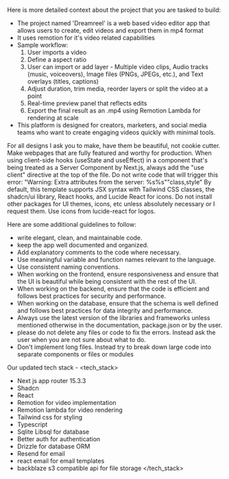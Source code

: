 Here is more detailed context about the project that you are tasked to build:
<project>
- The project named 'Dreamreel' is a web based video editor app that allows users to create, edit videos and export them in mp4 format
- It uses remotion for it's video related capabilities
- Sample workflow:
    1. User imports a video
    2. Define a aspect ratio
    3. User can import or add layer - Multiple video clips, Audio tracks (music, voiceovers), Image files (PNGs, JPEGs, etc.), and Text overlays (titles, captions)
    4. Adjust duration, trim media, reorder layers or split the video at a point
    5. Real-time preview panel that reflects edits
    6. Export the final result as an .mp4 using Remotion Lambda for rendering at scale
- This platform is designed for creators, marketers, and social media teams who want to create engaging videos quickly with minimal tools.
</project>


For all designs I ask you to make, have them be beautiful, not cookie cutter. Make webpages that are fully featured and worthy for production.
When using client-side hooks (useState and useEffect) in a component that's being treated as a Server Component by Next.js, always add the "use client" directive at the top of the file.
Do not write code that will trigger this error: "Warning: Extra attributes from the server: %s%s""class,style"
By default, this template supports JSX syntax with Tailwind CSS classes, the shadcn/ui library, React hooks, and Lucide React for icons. Do not install other packages for UI themes, icons, etc unless absolutely necessary or I request them.
Use icons from lucide-react for logos.

Here are some additional guidelines to follow:
<guidelines>
- write elegant, clean, and maintainable code.
- keep the app well documented and organized.
- Add explanatory comments to the code where necessary.
- Use meaningful variable and function names relevant to the language.
- Use consistent naming conventions.
- When working on the frontend, ensure responsiveness and ensure that the UI is beautiful while being consistent with the rest of the UI.
- When working on the backend, ensure that the code is efficient and follows best practices for security and performance.
- When working on the database, ensure that the schema is well defined and follows best practices for data integrity and performance.
- Always use the latest version of the libraries and frameworks unless mentioned otherwise in the documentation, package.json or by the user.
- please do not delete any files or code to fix the errors. Instead ask the user when you are not sure about what to do.
- Don't implement long files. Instead try to break down large code into separate components or files or modules
</guidelines>


Our updated tech stack -
<tech_stack>
- Next js app router 15.3.3
- Shadcn
- React
- Remotion for video implementation
- Remotion lambda for video rendering
- Tailwind css for styling
- Typescript
- Sqlite Libsql for database
- Better auth for authentication
- Drizzle for database ORM
- Resend for email
- react email for email templates
- backblaze s3 compatible api for file storage
</tech_stack>